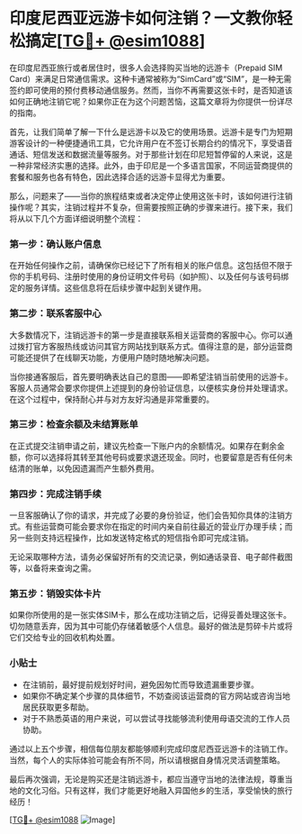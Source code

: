 # 印度尼西亚远游卡如何注销？一文教你轻松搞定[[TG💪+ @esim1088](https://t.me/s/esim1088)]

在印度尼西亚旅行或者居住时，很多人会选择购买当地的远游卡（Prepaid SIM Card）来满足日常通信需求。这种卡通常被称为“SimCard”或“SIM”，是一种无需签约即可使用的预付费移动通信服务。然而，当你不再需要这张卡时，是否知道该如何正确地注销它呢？如果你正在为这个问题苦恼，这篇文章将为你提供一份详尽的指南。

首先，让我们简单了解一下什么是远游卡以及它的使用场景。远游卡是专门为短期游客设计的一种便捷通讯工具，它允许用户在不签订长期合约的情况下，享受语音通话、短信发送和数据流量等服务。对于那些计划在印尼短暂停留的人来说，这是一种非常经济实惠的选择。此外，由于印尼是一个多语言国家，不同运营商提供的套餐和服务也各有特色，因此选择合适的远游卡显得尤为重要。

那么，问题来了——当你的旅程结束或者决定停止使用这张卡时，该如何进行注销操作呢？其实，注销过程并不复杂，但需要按照正确的步骤来进行。接下来，我们将从以下几个方面详细说明整个流程：

### **第一步：确认账户信息**
在开始任何操作之前，请确保你已经记下了所有相关的账户信息。这包括但不限于你的手机号码、注册时使用的身份证明文件号码（如护照）、以及任何与该号码绑定的服务详情。这些信息将在后续步骤中起到关键作用。

### **第二步：联系客服中心**
大多数情况下，注销远游卡的第一步是直接联系相关运营商的客服中心。你可以通过拨打官方客服热线或访问其官方网站找到联系方式。值得注意的是，部分运营商可能还提供了在线聊天功能，方便用户随时随地解决问题。

当你接通客服后，首先要明确表达自己的意图——即希望注销当前使用的远游卡。客服人员通常会要求你提供上述提到的身份验证信息，以便核实身份并处理请求。在这个过程中，保持耐心并与对方友好沟通是非常重要的。

### **第三步：检查余额及未结算账单**
在正式提交注销申请之前，建议先检查一下账户内的余额情况。如果存在剩余金额，你可以选择将其转至其他号码或要求退还现金。同时，也要留意是否有任何未结清的账单，以免因遗漏而产生额外费用。

### **第四步：完成注销手续**
一旦客服确认了你的请求，并完成了必要的身份验证，他们会告知你具体的注销方式。有些运营商可能会要求你在指定的时间内亲自前往最近的营业厅办理手续；而另一些则支持远程操作，比如发送特定格式的短信指令即可完成注销。

无论采取哪种方法，请务必保留好所有的交流记录，例如通话录音、电子邮件截图等，以备将来查询之需。

### **第五步：销毁实体卡片**
如果你所使用的是一张实体SIM卡，那么在成功注销之后，记得妥善处理这张卡。切勿随意丢弃，因为其中可能仍存储着敏感个人信息。最好的做法是剪碎卡片或将它们交给专业的回收机构处置。

### **小贴士**
- 在注销前，最好提前规划好时间，避免因匆忙而导致遗漏重要步骤。
- 如果你不确定某个步骤的具体细节，不妨查阅该运营商的官方网站或咨询当地居民获取更多帮助。
- 对于不熟悉英语的用户来说，可以尝试寻找能够流利使用母语交流的工作人员协助。

通过以上五个步骤，相信每位朋友都能够顺利完成印度尼西亚远游卡的注销工作。当然，每个人的实际体验可能会有所不同，所以请根据自身情况灵活调整策略。

最后再次强调，无论是购买还是注销远游卡，都应当遵守当地的法律法规，尊重当地的文化习俗。只有这样，我们才能更好地融入异国他乡的生活，享受愉快的旅行经历！

[[TG💪+ @esim1088](https://t.me/s/esim1088) ![Image](https://i.postimg.cc/4NQfJmqS/Snipaste-2025-05-13-00-14-12.png)]